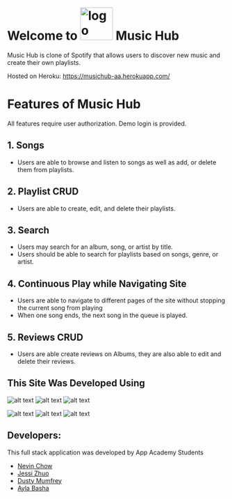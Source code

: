 # Welcome to <img src="https://cdn.onlinewebfonts.com/svg/img_2248.png" alt="logo" width="75" height="75"/> Music Hub

Music Hub is clone of Spotify that allows users to discover new music and create their own playlists. 

Hosted on Heroku: https://musichub-aa.herokuapp.com/

# Features of Music Hub

All features require user authorization. Demo login is provided.

## 1. Songs 
* Users are able to browse and listen to songs as well as add, or delete them from playlists. 

## 2. Playlist CRUD
* Users are able to create, edit, and delete their playlists. 

## 3. Search 
* Users may search for an album, song, or artist by title.
* Users should be able to search for playlists based on songs, genre, or artist.

## 4. Continuous Play while Navigating Site
* Users are able to navigate to different pages of the site without stopping the current song from playing
* When one song ends, the next song in the queue is played.
 
## 5. Reviews CRUD
* Users are able create reviews on Albums, they are also able to edit and delete their reviews.

## This Site Was Developed Using

![alt text](https://camo.githubusercontent.com/a194f5f466da233b84ca5728247f6bc3c338d2d7b80041784dd81e1a6dbc8afd/68747470733a2f2f696d672e736869656c64732e696f2f62616467652f2d507974686f6e2d3337373641423f7374796c653d666c61742d737175617265266c6f676f3d507974686f6e266c6f676f436f6c6f723d776869746526)
 ![alt text](https://camo.githubusercontent.com/4791603fce2a6866ee2fb00bca2b48ea26bc934fa054a2fe63da4ae3e8518c10/68747470733a2f2f696d672e736869656c64732e696f2f62616467652f2d52656163742d3631444146423f6c6f676f3d5265616374266c6f676f436f6c6f723d333333333333)
![alt text](https://camo.githubusercontent.com/37b03eda8464fa74e1a7343cbac75fc9d3803a68a3a0d5b6fad3162437dc59cb/68747470733a2f2f696d672e736869656c64732e696f2f62616467652f2d4a6176615363726970742d4637444631453f6c6f676f3d4a617661536372697074266c6f676f436f6c6f723d333333333333)

![alt text](https://camo.githubusercontent.com/5a611392726e9c4479fb9e8d838bc0cee31474cea29e4b3b3faf33e378803033/68747470733a2f2f696d672e736869656c64732e696f2f62616467652f2d506f737467726553514c2d3333363739313f6c6f676f3d506f737467726553514c266c6f676f436f6c6f723d7768697465)
![alt text](https://camo.githubusercontent.com/3b6655d2610a0c0ecfaaaea3b5947ddcf1689f3762a1a4c4f62069db730db015/68747470733a2f2f696d672e736869656c64732e696f2f62616467652f2d466c61736b2d3030303030303f7374796c653d666c61742d737175617265266c6f676f3d466c61736b266c6f676f436f6c6f723d7768697465)
![alt text](https://camo.githubusercontent.com/f70d9d9438b04e316fbba35c08d92860203762cec6212ef53ddd02d930014866/68747470733a2f2f696d672e736869656c64732e696f2f62616467652f2d435353332d3135373242363f6c6f676f3d43535333)

## Developers: 
This full stack application was developed by App Academy Students
* [Nevin Chow](https://github.com/nevinchow/) 
* [Jessi Zhuo](https://github.com/zyingzhuo) 
* [Dusty Mumfrey](https://github.com/Dusttoo)
* [Ayla Basha](https://github.com/spacegray)


